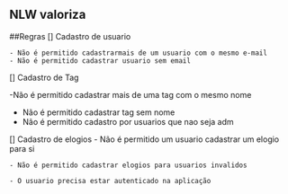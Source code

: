 ## NLW valoriza

##Regras 
[] Cadastro de usuario

    - Não é permitido cadastrarmais de um usuario com o mesmo e-mail
    - Não é permitido cadastrar usuario sem email
  
[] Cadastro de Tag

  -Não é permitido cadastrar mais de uma tag com o mesmo nome
  - Não é permitido cadastrar tag sem nome
  - Não é permitido cadastro por usuarios que nao seja adm

[] Cadastro de elogios
    - Não é permitido um usuario cadastrar um elogio para si
  
    - Não é permitido cadastrar elogios para usuarios invalidos
  
    - O usuario precisa estar autenticado na aplicação
